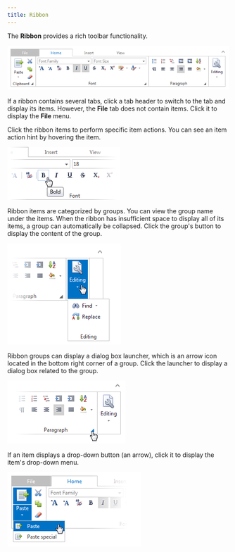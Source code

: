 ```yaml
---
title: Ribbon
---
```

The **Ribbon** provides a rich toolbar functionality.

![EUD_Ribbon](../images/Img22688.png)

If a ribbon contains several tabs, click a tab header to switch to the tab and display its items. However, the **File** tab does not contain items. Click it to display the **File** menu.

Click the ribbon items to perform specific item actions. You can see an item action hint by hovering the item.

![ASPxRibbon_ItemTooltip](../images/Img21377.png)

Ribbon items are categorized by groups. You can view the group name under the items. When the ribbon has insufficient space to display all of its items, a group can automatically be collapsed. Click the group's button to display the content of the group.

![EUD_Ribbon_Groups](../images/Img22691.png)

Ribbon groups can display a dialog box launcher, which is an arrow icon located in the bottom right corner of a group. Click the launcher to display a dialog box related to the group.

![EUD_Ribbon_DBLauncher](../images/Img25454.png)

If an item displays a drop-down button (an arrow), click it to display the item's drop-down menu.

![EUD_Ribbon_DDItems](../images/Img22693.png)